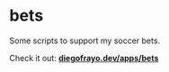 # bets

Some scripts to support my soccer bets.

Check it out: **[diegofrayo.dev/apps/bets](https://www.diegofrayo.dev/apps/bets)**
